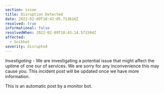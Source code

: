 ```yaml
---
section: issue
title: Disruption Detected
date: 2022-02-09T10:42:05.713616Z
resolved: true
informational: false
resolvedWhen: 2022-02-09T10:43:14.571594Z
affected:
  - Snikket
severity: disrupted
---
```

*Investigating* - We are investigating a potential issue that might affect the uptime of one our of services. We are sorry for any inconvenience this may cause you. This incident post will be updated once we have more information.

This is an automatic post by a monitor bot.
        